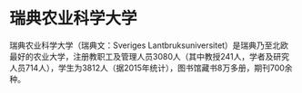 # 瑞典农业科学大学

瑞典农业科学大学（瑞典文：Sveriges Lantbruksuniversitet）是瑞典乃至北欧最好的农业大学，注册教职工及管理人员3080人（其中教授241人，学者及研究人员714人），学生为3812人（据2015年统计），图书馆藏书8万多册，期刊700余种。